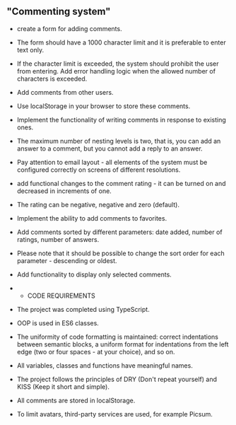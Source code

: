 ## "Commenting system"

+ create a form for adding comments.
+ The form should have a 1000 character limit and it is preferable to enter text only.
+ If the character limit is exceeded, the system should prohibit the user from entering. Add error handling logic when the allowed number of characters is exceeded.
+ Add comments from other users.
+ Use localStorage in your browser to store these comments.
+ Implement the functionality of writing comments in response to existing ones.
+ The maximum number of nesting levels is two, that is, you can add an answer to a comment, but you cannot add a reply to an answer.
+ Pay attention to email layout - all elements of the system must be configured correctly on screens of different resolutions.
+ add functional changes to the comment rating - it can be turned on and decreased in increments of one.
+ The rating can be negative, negative and zero (default).
+ Implement the ability to add comments to favorites.
+ Add comments sorted by different parameters: date added, number of ratings, number of answers.
+ Please note that it should be possible to change the sort order for each parameter - descending or oldest.
+ Add functionality to display only selected comments.

+ + CODE REQUIREMENTS

+ The project was completed using TypeScript.
+ OOP is used in ES6 classes.
+ The uniformity of code formatting is maintained: correct indentations between semantic blocks, a uniform format for indentations from the left edge (two or four spaces - at your choice), and so on.
+ All variables, classes and functions have meaningful names.
+ The project follows the principles of DRY (Don't repeat yourself) and KISS (Keep it short and simple).
+ All comments are stored in localStorage.
+ To limit avatars, third-party services are used, for example Picsum.
